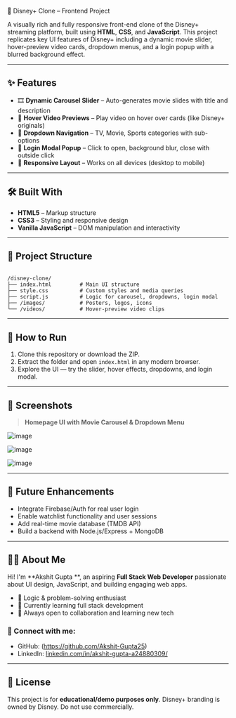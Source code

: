 
🎥 Disney+ Clone – Frontend Project

A visually rich and fully responsive front-end clone of the Disney+ streaming platform, built using **HTML**, **CSS**, and **JavaScript**. This project replicates key UI features of Disney+ including a dynamic movie slider, hover-preview video cards, dropdown menus, and a login popup with a blurred background effect.

---

## ✨ Features

- 🎞 **Dynamic Carousel Slider** – Auto-generates movie slides with title and description
- 🎥 **Hover Video Previews** – Play video on hover over cards (like Disney+ originals)
- 🔽 **Dropdown Navigation** – TV, Movie, Sports categories with sub-options
- 🔐 **Login Modal Popup** – Click to open, background blur, close with outside click
- 📱 **Responsive Layout** – Works on all devices (desktop to mobile)

---

## 🛠️ Built With

- **HTML5** – Markup structure
- **CSS3** – Styling and responsive design
- **Vanilla JavaScript** – DOM manipulation and interactivity

---

## 📁 Project Structure

```

/disney-clone/
├── index.html         # Main UI structure
├── style.css          # Custom styles and media queries
├── script.js          # Logic for carousel, dropdowns, login modal
├── /images/           # Posters, logos, icons
└── /videos/           # Hover-preview video clips

```

---

## 🔧 How to Run

1. Clone this repository or download the ZIP.
2. Extract the folder and open `index.html` in any modern browser.
3. Explore the UI — try the slider, hover effects, dropdowns, and login modal.

---



## 📸 Screenshots

> **Homepage UI with Movie Carousel & Dropdown Menu**

![image](https://github.com/user-attachments/assets/d66e6b56-02af-42bd-950a-f70cdc22122c)

![image](https://github.com/user-attachments/assets/948fab95-cc20-4a97-9ad2-d266190b576a)

![image](https://github.com/user-attachments/assets/84fbd378-3761-4372-bd4e-7da9644c7e1e)




---

## 🚀 Future Enhancements

- Integrate Firebase/Auth for real user login
- Enable watchlist functionality and user sessions
- Add real-time movie database (TMDB API)
- Build a backend with Node.js/Express + MongoDB

---

## 🙋‍♂️ About Me

Hi! I'm **Akshit Gupta **, an aspiring **Full Stack Web Developer** passionate about UI design, JavaScript, and building engaging web apps.

- 🧠 Logic & problem-solving enthusiast
- 💼 Currently learning full stack development
- 🤝 Always open to collaboration and learning new tech

### 🔗 Connect with me:
- GitHub: (https://github.com/Akshit-Gupta25)
- LinkedIn: [linkedin.com/in/akshit-gupta-a24880309/](https://www.linkedin.com/in/akshit-gupta-a24880309/)
---

## 📃 License

This project is for **educational/demo purposes only**. Disney+ branding is owned by Disney. Do not use commercially.
